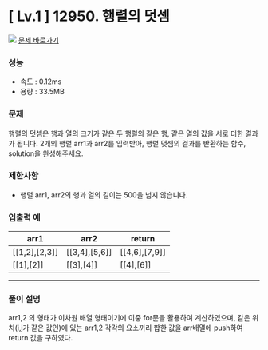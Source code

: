 # [ Lv.1 ] 12950. 행렬의 덧셈

<img src="https://img.shields.io/badge/JavaScript-orange?style=flat&logo=javascript&logoColor=auto"/> [문제 바로가기](https://school.programmers.co.kr/learn/courses/30/lessons/12950)

### 성능

- 속도 : 0.12ms
- 용량 : 33.5MB

### 문제

행렬의 덧셈은 행과 열의 크기가 같은 두 행렬의 같은 행, 같은 열의 값을 서로 더한 결과가 됩니다. 2개의 행렬 arr1과 arr2를 입력받아, 행렬 덧셈의 결과를 반환하는 함수, solution을 완성해주세요.

### 제한사항

- 행렬 arr1, arr2의 행과 열의 길이는 500을 넘지 않습니다.

### 입출력 예

| arr1          | arr2          | return        |
| ------------- | ------------- | ------------- |
| [[1,2],[2,3]] | [[3,4],[5,6]] | [[4,6],[7,9]] |
| [[1],[2]]     | [[3],[4]]     | [[4],[6]]     |

---

### 풀이 설명

arr1,2 의 형태가 이차원 배열 형태이기에 이중 for문을 활용하여 계산하였으며, 같은 위치(i,j가 같은 값인)에 있는 arr1,2 각각의 요소끼리 합한 값을 arr배열에 push하여 return 값을 구하였다.
